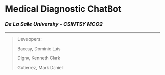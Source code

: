 # **Medical Diagnostic ChatBot**
### *De La Salle University - CSINTSY MCO2*
---

> Developers: <p> Baccay, Dominic Luis <p> Digno, Kenneth Clark <p> Gutierrez, Mark Daniel
